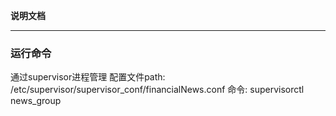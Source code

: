 **说明文档**


****
### 运行命令
通过supervisor进程管理
配置文件path: /etc/supervisor/supervisor_conf/financialNews.conf
命令: supervisorctl news_group